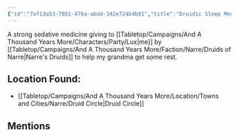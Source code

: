 ```yaml
---
{"id":"7af13a53-7051-476a-abdd-342e724b4b01","title":"Druidic Sleep Medicine","description":"A druidic medicine to help one sleep.","isInCurrentInventory":false,"isProscribed":false,"amountHeld":0,"causeOfConsumption":"Consumed","publish":true,"date_created":"Saturday, April 13th 2024, 7:56:15 pm","date_modified":"Friday, April 19th 2024, 6:20:29 pm","cssclasses":["mado-heading"],"path":"Tabletop/Campaigns/And A Thousand Years More/Inventory/Consumable/Druidic Sleep Medicine.md","permalink":"/tabletop/campaigns/and-a-thousand-years-more/inventory/consumable/druidic-sleep-medicine/","PassFrontmatter":true}
---
```



A strong sedative medicine giving to [[Tabletop/Campaigns/And A Thousand Years More/Characters/Party/Lux\|me]] by [[Tabletop/Campaigns/And A Thousand Years More/Faction/Narre/Druids of Narre\|Narre's Druids]] to help my grandma get some rest.

## Location Found:

- [[Tabletop/Campaigns/And A Thousand Years More/Location/Towns and Cities/Narre/Druid Circle\|Druid Circle]]

## Mentions


